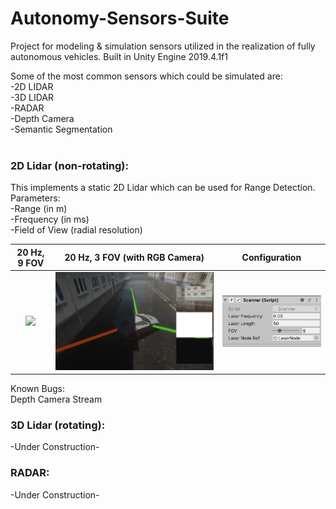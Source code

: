 # Autonomy-Sensors-Suite

Project for modeling & simulation sensors utilized in the realization of fully autonomous vehicles.
Built in Unity Engine 2019.4.1f1

Some of the most common sensors which could be simulated are:<br/>
-2D LIDAR<br/>
-3D LIDAR<br/>
-RADAR<br/>
-Depth Camera<br/>
-Semantic Segmentation<br/>
<br/>

### 2D Lidar (non-rotating):

This implements a static 2D Lidar which can be used for Range Detection.<br/>
Parameters:<br/>
-Range (in m) <br/>
-Frequency (in ms) <br/>
-Field of View (radial resolution)<br/>

20 Hz, 9 FOV             |  20 Hz, 3 FOV (with RGB Camera) |  Configuration
:-------------------------:|:-------------------------:|:-------------------------:
![](https://github.com/10dimensions/autonomy-sensors-modeling/blob/main/Results/output_1.gif)  |  ![](https://github.com/10dimensions/autonomy-sensors-modeling/blob/main/Results/output_1.PNG) | ![](https://github.com/10dimensions/autonomy-sensors-modeling/blob/main/Results/sensor_1.PNG)

Known Bugs:<br/>
Depth Camera Stream


### 3D Lidar (rotating):
-Under Construction-

### RADAR:
-Under Construction-
